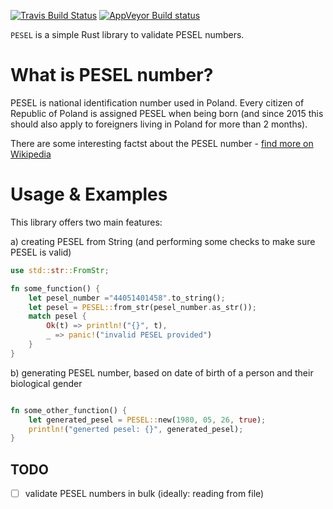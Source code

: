 [![Travis Build Status](https://travis-ci.org/MaciekTalaska/pesel.svg?branch=master)](https://travis-ci.org/MaciekTalaska/pesel)
[![AppVeyor Build status](https://ci.appveyor.com/api/projects/status/cjp41x6e7p3xamth?svg=true)](https://ci.appveyor.com/project/MaciekTalaska/pesel)

`PESEL` is a simple Rust library to validate PESEL numbers.


What is PESEL number?
=====

PESEL is national identification number used in Poland. Every citizen of Republic of Poland is assigned PESEL when being born (and since 2015 this should also apply to foreigners living in Poland for more than 2 months). 

There are some interesting factst about the PESEL number - [find more on Wikipedia](https://en.wikipedia.org/wiki/PESEL)

Usage & Examples
=====

This library offers two main features:

a) creating PESEL from String (and performing some checks to make sure PESEL is valid)

```rust
use std::str::FromStr;

fn some_function() {
    let pesel_number ="44051401458".to_string();
    let pesel = PESEL::from_str(pesel_number.as_str());
    match pesel {
        Ok(t) => println!("{}", t),
        _ => panic!("invalid PESEL provided")
    }
}
```

b) generating PESEL number, based on date of birth of a person and their biological gender

```rust

fn some_other_function() {
    let generated_pesel = PESEL::new(1980, 05, 26, true);
    println!("generted pesel: {}", generated_pesel);
}
```


TODO
----

 - [ ] validate PESEL numbers in bulk (ideally: reading from file)
